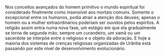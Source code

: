 ﻿Nos conceitos avançados do homem primitivo o mundo espiritual foi considerado finalmente como insensível aos mortais comuns. Somente o excepcional entre os humanos, podia atrair a atenção dos deuses; apenas o homem ou a mulher extraordinários poderiam ser ouvidos pelos espíritos. A religião assim entra numa nova fase, um estágio em que ela gradualmente se torna de segunda mão; sempre um curandeiro, um xamã ou um sacerdote se interpõe entre o religioso e o objeto da adoração. E hoje a maioria dos sistemas de crenças religiosas organizadas de Urântia está passando por este nível de desenvolvimento evolucionário.